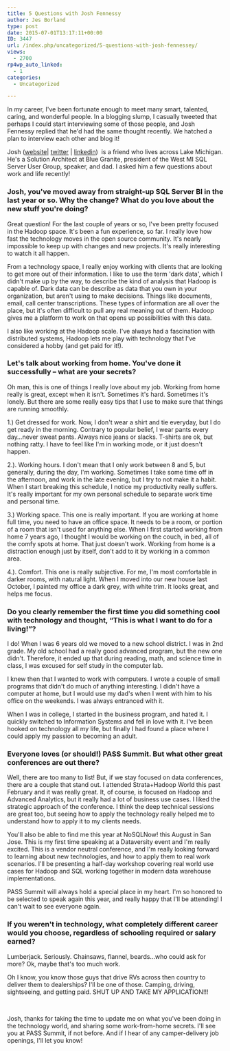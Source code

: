 ```yaml
---
title: 5 Questions with Josh Fennessy
author: Jes Borland
type: post
date: 2015-07-01T13:17:11+00:00
ID: 3447
url: /index.php/uncategorized/5-questions-with-josh-fennessey/
views:
  - 2700
rp4wp_auto_linked:
  - 1
categories:
  - Uncategorized

---
```

In my career, I've been fortunate enough to meet many smart, talented, caring, and wonderful people. In a blogging slump, I casually tweeted that perhaps I could start interviewing some of those people, and Josh Fennessy replied that he'd had the same thought recently. We hatched a plan to interview each other and blog it!

Josh (<a href="http://joshuafennessy.com/about/" target="_blank">website</a>| <a href="https://twitter.com/joshuafennessy" target="_blank">twitter</a> | <a href="https://www.linkedin.com/profile/view?id=14166115&authType=NAME_SEARCH&authToken=O268&locale=en_US&trk=tyah&trkInfo=clickedVertical%3Amynetwork%2Cidx%3A1-1-1%2CtarId%3A1435756083579%2Ctas%3Ajosh%20fe" target="_blank">linkedin</a>)  is a friend who lives across Lake Michigan. He's a Solution Architect at Blue Granite, president of the West MI SQL Server User Group, speaker, and dad. I asked him a few questions about work and life recently!

### Josh, you've moved away from straight-up SQL Server BI in the last year or so. Why the change? What do you love about the new stuff you're doing?

Great question! For the last couple of years or so, I've been pretty focused in the Hadoop space. It's been a fun experience, so far. I really love how fast the technology moves in the open source community. It's nearly impossible to keep up with changes and new projects. It's really interesting to watch it all happen.

From a technology space, I really enjoy working with clients that are looking to get more out of their information. I like to use the term 'dark data', which I didn't make up by the way, to describe the kind of analysis that Hadoop is capable of. Dark data can be describe as data that you own in your organization, but aren't using to make decisions. Things like documents, email, call center transcriptions. These types of information are all over the place, but it's often difficult to pull any real meaning out of them. Hadoop gives me a platform to work on that opens up possibilities with this data.

I also like working at the Hadoop scale. I've always had a fascination with distributed systems, Hadoop lets me play with technology that I've considered a hobby (and get paid for it!).

### Let's talk about working from home. You've done it successfully – what are your secrets?

Oh man, this is one of things I really love about my job. Working from home really is great, except when it isn't. Sometimes it's hard. Sometimes it's lonely. But there are some really easy tips that I use to make sure that things are running smoothly.

1.) Get dressed for work. Now, I don't wear a shirt and tie everyday, but I do get ready in the morning. Contrary to popular belief, I wear pants every day…never sweat pants. Always nice jeans or slacks. T-shirts are ok, but nothing ratty. I have to feel like I'm in working mode, or it just doesn't happen.

2.). Working hours. I don't mean that I only work between 8 and 5, but generally, during the day, I'm working. Sometimes I take some time off in the afternoon, and work in the late evening, but I try to not make it a habit. When I start breaking this schedule, I notice my productivity really suffers. It's really important for my own personal schedule to separate work time and personal time.

3.) Working space. This one is really important. If you are working at home full time, you need to have an office space. It needs to be a room, or portion of a room that isn't used for anything else. When I first started working from home 7 years ago, I thought I would be working on the couch, in bed, all of the comfy spots at home. That just doesn't work. Working from home is a distraction enough just by itself, don't add to it by working in a common area.

4.). Comfort. This one is really subjective. For me, I'm most comfortable in darker rooms, with natural light. When I moved into our new house last October, I painted my office a dark grey, with white trim. It looks great, and helps me focus.

### Do you clearly remember the first time you did something cool with technology and thought, “This is what I want to do for a living!”?

I do! When I was 6 years old we moved to a new school district. I was in 2nd grade. My old school had a really good advanced program, but the new one didn't. Therefore, it ended up that during reading, math, and science time in class, I was excused for self study in the computer lab.

I knew then that I wanted to work with computers. I wrote a couple of small programs that didn't do much of anything interesting. I didn't have a computer at home, but I would use my dad's when I went with him to his office on the weekends. I was always entranced with it.

When I was in college, I started in the business program, and hated it. I quickly switched to Information Systems and fell in love with it. I've been hooked on technology all my life, but finally I had found a place where I could apply my passion to becoming an adult.

### Everyone loves (or should!) PASS Summit. But what other great conferences are out there?

Well, there are too many to list! But, if we stay focused on data conferences, there are a couple that stand out. I attended Strata+Hadoop World this past February and it was really great. It, of course, is focused on Hadoop and Advanced Analytics, but it really had a lot of business use cases. I liked the strategic approach of the conference. I think the deep technical sessions are great too, but seeing how to apply the technology really helped me to understand how to apply it to my clients needs.

You'll also be able to find me this year at NoSQLNow! this August in San Jose. This is my first time speaking at a Dataversity event and I'm really excited. This is a vendor neutral conference, and I'm really looking forward to learning about new technologies, and how to apply them to real work scenarios. I'll be presenting a half-day workshop covering real world use cases for Hadoop and SQL working together in modern data warehouse implementations.

PASS Summit will always hold a special place in my heart. I'm so honored to be selected to speak again this year, and really happy that I'll be attending! I can't wait to see everyone again.

### If you weren't in technology, what completely different career would you choose, regardless of schooling required or salary earned?

Lumberjack. Seriously. Chainsaws, flannel, beards…who could ask for more? Ok, maybe that's too much work.

Oh I know, you know those guys that drive RVs across then country to deliver them to dealerships? I'll be one of those. Camping, driving, sightseeing, and getting paid. SHUT UP AND TAKE MY APPLICATION!!!

&nbsp;

Josh, thanks for taking the time to update me on what you've been doing in the technology world, and sharing some work-from-home secrets. I'll see you at PASS Summit, if not before. And if I hear of any camper-delivery job openings, I'll let you know!